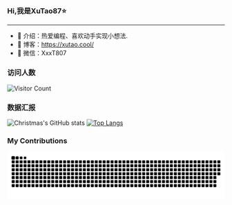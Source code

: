 ### Hi,我是XuTao87⭐
<hr>

- 🧑 介绍：热爱编程、喜欢动手实现小想法.
- 📃 博客：https://xutao.cool/
- 💬 微信：XxxT807

### 访问人数    
 ![Visitor Count](https://profile-counter.glitch.me/Christmas/count.svg) 

### 数据汇报
![Christmas's GitHub stats](https://github-readme-stats.vercel.app/api?username=XuTao87&show_icons=true&theme=tokyonight)
[![Top Langs](https://github-readme-stats.vercel.app/api/top-langs/?username=XuTao87&layout=compact&theme=tokyonight)](https://github.com/anuraghazra/github-readme-stats)

### My Contributions
![](https://raw.githubusercontent.com/XuTao87/XuTao87/main/assets/github-contribution-grid-snake.svg)

<!---
lakei-edward/lakei-edward is a ✨ special ✨ repository because its `README.md` (this file) appears on your GitHub profile.
You can click the Preview link to take a look at your changes.
--->
